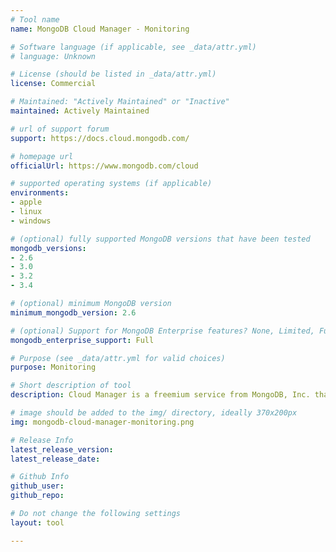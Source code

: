 ```yaml
---
# Tool name
name: MongoDB Cloud Manager - Monitoring

# Software language (if applicable, see _data/attr.yml)
# language: Unknown

# License (should be listed in _data/attr.yml)
license: Commercial

# Maintained: "Actively Maintained" or "Inactive"
maintained: Actively Maintained

# url of support forum
support: https://docs.cloud.mongodb.com/

# homepage url
officialUrl: https://www.mongodb.com/cloud

# supported operating systems (if applicable)
environments:
- apple
- linux
- windows

# (optional) fully supported MongoDB versions that have been tested
mongodb_versions:
- 2.6
- 3.0
- 3.2
- 3.4

# (optional) minimum MongoDB version
minimum_mongodb_version: 2.6

# (optional) Support for MongoDB Enterprise features? None, Limited, Full
mongodb_enterprise_support: Full

# Purpose (see _data/attr.yml for valid choices)
purpose: Monitoring

# Short description of tool
description: Cloud Manager is a freemium service from MongoDB, Inc. that includes comprehensive features for managing, monitoring, and backing up MongoDB infrastructure.

# image should be added to the img/ directory, ideally 370x200px
img: mongodb-cloud-manager-monitoring.png

# Release Info
latest_release_version: 
latest_release_date: 

# Github Info
github_user: 
github_repo: 

# Do not change the following settings
layout: tool

---
```


